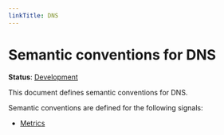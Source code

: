 ```yaml
---
linkTitle: DNS
---
```


# Semantic conventions for DNS

**Status**: [Development][DocumentStatus]

This document defines semantic conventions for DNS.

Semantic conventions are defined for the following signals:

* [Metrics](dns-metrics.md)

[DocumentStatus]: https://opentelemetry.io/docs/specs/otel/document-status
